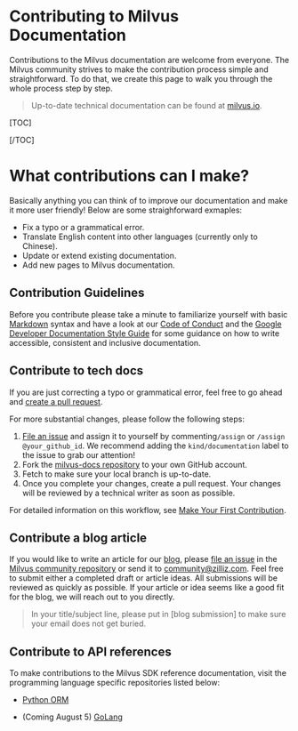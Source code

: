 # Contributing to Milvus Documentation

Contributions to the Milvus documentation are welcome from everyone. The Milvus community strives to make the contribution process simple and straightforward. To do that, we create this page to walk you through the whole process step by step.



> Up-to-date technical documentation can be found at [milvus.io](https://www.milvus.io/).



[TOC]



[/TOC]



# What contributions can I make?

Basically anything you can think of to improve our documentation and make it more user friendly! Below are some straighforward exmaples:

- Fix a typo or a grammatical error.
- Translate English content into other languages (currently only to Chinese).
- Update or extend existing documentation.
- Add new pages to Milvus documentation.

## Contribution Guidelines

Before you contribute please take a minute to familiarize yourself with basic [Markdown](https://www.markdownguide.org/basic-syntax/) syntax and have a look at our [Code of Conduct](CODE_OF_CONDUCT.md) and the [Google Developer Documentation Style Guide](https://developers.google.com/style/) for some guidance on how to write accessible, consistent and inclusive documentation.

## Contribute to tech docs

If you are just correcting a typo or grammatical error, feel free to go ahead and [create a pull request](https://github.com/milvus-io/milvus-docs/pulls). 

For more substantial changes, please follow the following steps:

1. [File an issue](https://github.com/milvus-io/milvus-docs/issues/new/choose) and assign it to yourself by commenting`/assign` or `/assign @your_github_id`. We recommend adding the `kind/documentation` label to the issue to grab our attention!
2. Fork the [milvus-docs repository](https://github.com/milvus-io/milvus-docs) to your own GitHub account.
3. Fetch to make sure your local branch is up-to-date.
4. Once you complete your changes, create a pull request. Your changes will be reviewed by a technical writer as soon as possible.

For detailed information on this workflow, see [Make Your First Contribution](https://milvus.io/community/making_your_first_contributions.md).

## Contribute a blog article

If you would like to write an article for our [blog](https://medium.com/unstructured-data-service), please [file an issue](https://github.com/milvus-io/community/issues/new) in the [Milvus community repository](https://github.com/milvus-io/community) or send it to community@zilliz.com. Feel free to submit either a completed draft or article ideas. All submissions will be reviewed as quickly as possible. If your article or idea seems like a good fit for the blog, we will reach out to you directly.

> In your title/subject line, please put in [blog submission] to make sure your email does not get buried.

## Contribute to API references

To make contributions to the Milvus SDK reference documentation, visit the programming language specific repositories listed below:

- [Python ORM](https://github.com/milvus-io/pymilvus-orm)

- (Coming August 5) [GoLang](https://github.com/milvus-io/milvus-sdk-go)
